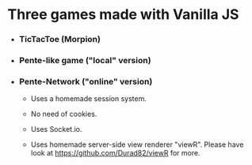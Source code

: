 # Three games made with Vanilla JS

- ### TicTacToe (Morpion)

- ### Pente-like game ("local" version)
  
- ### Pente-Network ("online" version)
  
  - Uses a homemade session system.
  
  - No need of cookies.
  
  - Uses Socket.io.
  
  - Uses homemade server-side view renderer "viewR".
    Please have look at https://github.com/Durad82/viewR for more.